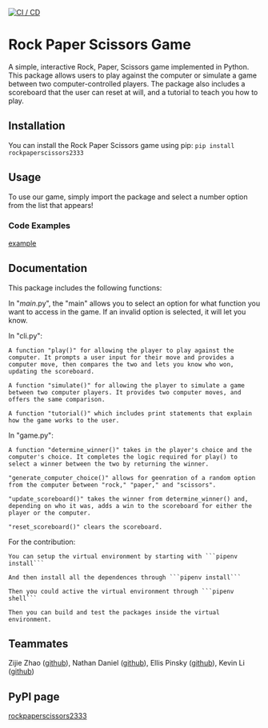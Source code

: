 [![CI / CD](https://github.com/software-students-spring2024/pysong/actions/workflows/build.yaml/badge.svg)](https://github.com/software-students-spring2024/pysong/actions/workflows/build.yaml)
# Rock Paper Scissors Game

A simple, interactive Rock, Paper, Scissors game implemented in Python. This package allows users to play against the computer or simulate a game between two computer-controlled players. The package also includes a scoreboard that the user can reset at will, and a tutorial to teach you how to play.


## Installation

You can install the Rock Paper Scissors game using pip:
```pip install rockpaperscissors2333```

## Usage

To use our game, simply import the package and select a number option from the list that appears!


### Code Examples
[example](https://github.com/ZijieZha0/code-exampl)


## Documentation

This package includes the following functions:

In "_main_.py", the "main" allows you to select an option for what function you want to access in the game. If an invalid option is selected, it will let you know.

In "cli.py":

    A function "play()" for allowing the player to play against the computer. It prompts a user input for their move and provides a computer move, then compares the two and lets you know who won, updating the scoreboard.

    A function "simulate()" for allowing the player to simulate a game between two computer players. It provides two computer moves, and offers the same comparison.

    A function "tutorial()" which includes print statements that explain how the game works to the user.


In "game.py":
    
    A function "determine_winner()" takes in the player's choice and the computer's choice. It completes the logic required for play() to select a winner between the two by returning the winner.

    "generate_computer_choice()" allows for geenration of a random option from the computer between "rock," "paper," and "scissors".

    "update_scoreboard()" takes the winner from determine_winner() and, depending on who it was, adds a win to the scoreboard for either the player or the computer.

    "reset_scoreboard()" clears the scoreboard.

For the contribution:

    You can setup the virtual environment by starting with ```pipenv install```

    And then install all the dependences through ```pipenv install```

    Then you could active the virtual environment through ```pipenv shell```

    Then you can build and test the packages inside the virtual environment.




## Teammates

Zijie Zhao ([github](https://github.com/ZijieZha0)), Nathan Daniel ([github](https://github.com/WayyGood)), Ellis Pinsky ([github](https://github.com/ellispinsky)), Kevin Li ([github](https://github.com/Kevinli712390))


## PyPI page

[rockpaperscissors2333](https://pypi.org/project/rockpaperscissors2333/)

